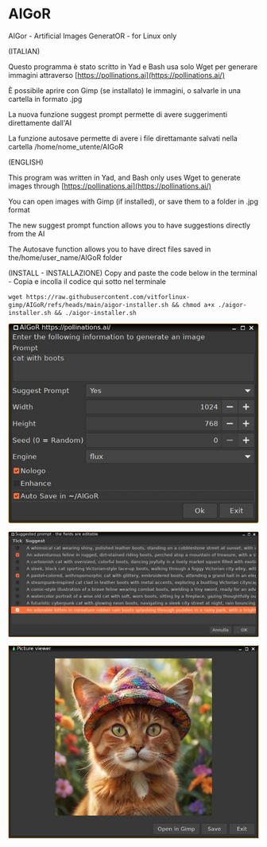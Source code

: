 # AIGoR
AIGor - Artificial Images GeneratOR - for Linux only

(ITALIAN)

Questo programma è stato scritto in Yad e Bash usa solo Wget per generare immagini attraverso [https://pollinations.ai](https://pollinations.ai/)

È possibile aprire con Gimp (se installato) le immagini, o salvarle in una cartella in formato .jpg

La nuova funzione suggest prompt permette di avere suggerimenti direttamente dall'AI

La funzione autosave permette di avere i file direttamante salvati nella cartella /home/nome_utente/AIGoR

(ENGLISH)

This program was written in Yad, and Bash only uses Wget to generate images through [https://pollinations.ai](https://pollinations.ai/)

You can open images with Gimp (if installed), or save them to a folder in .jpg format

The new suggest prompt function allows you to have suggestions directly from the AI

The Autosave function allows you to have direct files saved in the/home/user_name/AIGoR folder


(INSTALL - INSTALLAZIONE) Copy and paste the code below in the terminal - Copia e incolla il codice qui sotto nel terminale

```
wget https://raw.githubusercontent.com/vitforlinux-gimp/AIGoR/refs/heads/main/aigor-installer.sh && chmod a+x ./aigor-installer.sh && ./aigor-installer.sh
```

![aigor input](https://raw.githubusercontent.com/vitforlinux-gimp/AIGoR/refs/heads/main/images/aigor.jpg)


![aigor suggest prompt](https://raw.githubusercontent.com/vitforlinux-gimp/AIGoR/refs/heads/main/images/aigor-suggest-prompt.jpg)


![aigor viewer](https://raw.githubusercontent.com/vitforlinux-gimp/AIGoR/refs/heads/main/images/aigor-viewer.jpg)
